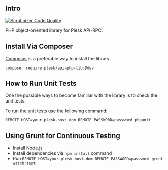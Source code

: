 ## Intro

[![Scrutinizer Code Quality](https://scrutinizer-ci.com/g/plesk/api-php-lib/badges/quality-score.png?b=master)](https://scrutinizer-ci.com/g/plesk/api-php-lib/?branch=master)

PHP object-oriented library for Plesk API-RPC.

## Install Via Composer

[Composer](https://getcomposer.org/) is a preferable way to install the library:

`composer require plesk/api-php-lib:@dev`

## How to Run Unit Tests

One the possible ways to become familiar with the library is to check the unit tests.

To run the unit tests use the following command:

`REMOTE_HOST=your-plesk-host.dom REMOTE_PASSWORD=password phpunit`

## Using Grunt for Continuous Testing

* Install Node.js
* Install dependencies via `npm install` command
* Run `REMOTE_HOST=your-plesk-host.dom REMOTE_PASSWORD=password grunt watch:test`

